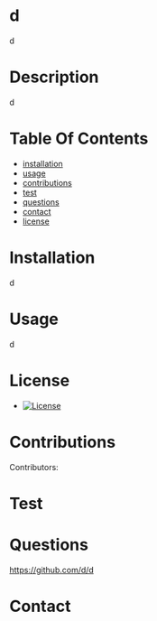 
# d
  d
# Description
  d
# Table Of Contents
  * [installation](#installation)
  * [usage](#usage)
  * [contributions](#contributions)
  * [test](#test)
  * [questions](#questions)
  * [contact](#contact)
* [license](#license)
# Installation
  d
  # Usage
  d
  # License
  *
    [![License](https://img.shields.io/badge/License-MIT-yellow.svg)](https://opensource.org/licenses/MIT)
  # Contributions
  Contributors: 
  
  # Test
  
  # Questions
  https://github.com/d/d
  
  # Contact
  

  